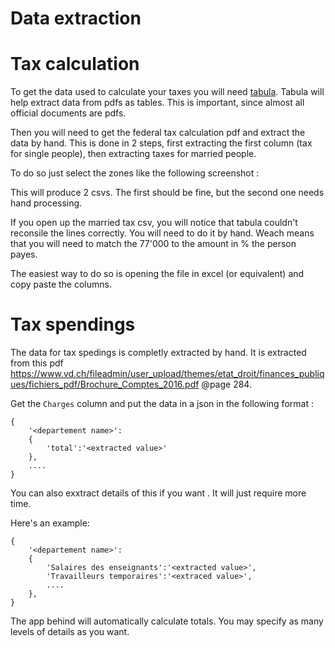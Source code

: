 # Data extraction

# Tax calculation

To get the data used to calculate your taxes you will need [tabula](htt://tabula.technology).
Tabula will help extract data from pdfs as tables. This is important, since almost all official documents are pdfs.

Then you will need to get the federal tax calculation pdf and extract the data by hand. This is done in 2 steps, first extracting the first column (tax for single people), then extracting taxes for married people.

To do so just select the zones like the following screenshot :

This will produce 2 csvs. The first should be fine, but the second one needs hand processing.

If you open up the married tax csv, you will notice that tabula couldn't reconsile the lines correctly. You will need to do it by hand.
Weach means that you will need to match the 77'000 to the amount in % the person payes.

The easiest way to do so is opening the file in excel (or equivalent) and copy paste the columns.

# Tax spendings

The data for tax spedings is completly extracted by hand. It is extracted from this pdf
https://www.vd.ch/fileadmin/user_upload/themes/etat_droit/finances_publiques/fichiers_pdf/Brochure_Comptes_2016.pdf
@page 284.

Get the `Charges` column and put the data in a json in the following format :
```
{
    '<departement name>':
    {
        'total':'<extracted value>'
    },
    ....
}
```

You can also exxtract details of this if you want . It will just require more time.

Here's an example:
```
{
    '<departement name>':
    {
        'Salaires des enseignants':'<extracted value>',
        'Travailleurs temporaires':'<extraced value>',
        ....
    },
}
```

The app behind will automatically calculate totals. You may specify as many levels of details as you want.